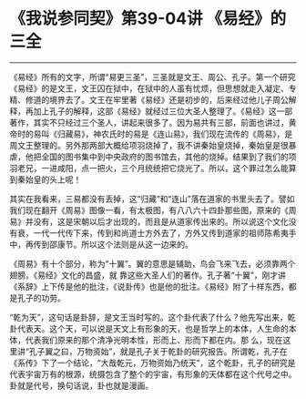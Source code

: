 # 《我说参同契》第39-04讲 《易经》的三全

------

《易经》所有的文字，所谓“易更三圣”，三圣就是文王、周公、孔子。第一个研究《易经》的是文王，文王囚在狱中，在狱中的人虽有忧烦，但思想就走入凝定、专精、修道的境界去了。文王在牢里著《易经》还是初步的，后来经过他儿子周公解释，再加上孔子的解释，这部《易经》就经过三位大圣人整理了。《易经》这一部著作，其实不只经过三个圣人，讲起来很多了。因为易共有三部，前面也讲过，黄帝时的易叫《归藏易》，神农氏时的易是《连山易》，我们现在流传的《周易》，是周文王整理的。另外那两部大概给项羽烧掉了，我不讲秦始皇烧掉，秦始皇是很暴虐，他把全国的图书集中到中央政府的图书馆去，其他的烧掉。结果到了我们的项羽老兄，一进咸阳，点一把火，三个月统统把它烧光了。所以，这个罪过怎么能算到秦始皇的头上呢！

其实在我看来，三易都没有丢掉，这“归藏”和“连山”落在道家的书里头去了。譬如我们现在翻开《周易》图像一看，有太极图，有八八六十四卦那些图，原来的《周易》并没有，这是宋朝以后才出现的，而且是从道家传出来的。所以说这个文化没有衰，一代一代传下来，传到和尚道士方外去了，方外又传到道家的祖师陈希夷手中，再传到邵康节。所以这个法则是从这一边来的。

《周易》有十个部分，称为“十翼”。翼的意思是辅助，鸟会飞来飞去，必须靠两个翅膀。《易经》文化的昌盛，就 靠这些大圣人们的著作。孔子著“十翼”，刚才讲《系辞》上下传是他的批注，《说卦传》也是他的批注。《易经》附了十样东西，都是孔子的功劳。

“乾为天”，这句话是卦辞，是文王当时写的。这个卦代表了什么？他先写出来，乾卦代表天。这个天，可以说是天文上有形象的天，也是哲学上的本体，人生命的本体，代表我们原来的那个清净光明本性，形而上、形而下都在内。那 么，现在这里讲“孔子翼之曰，万物资始”，就是孔子关于乾卦的研究报告。所谓乾，孔子在《系传》下了一个结论，“大哉乾元，万物资始乃统天”，这个乾卦，孔子的研究是代表宇宙万有的根源，统摄包含了整个的宇宙，有形象的天体都在这个代号之中。卦就是代号，换句话说，卦也就是漫画。
